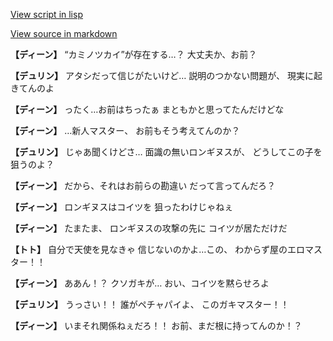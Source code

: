 [View script in lisp](../scripts/1330902.txt)

[View source in markdown](1330902.md)

**【ディーン】**
“カミノツカイ”が存在する…？
大丈夫か、お前？

**【デュリン】**
アタシだって信じがたいけど…
説明のつかない問題が、
現実に起きてんのよ

**【ディーン】**
ったく…お前はちったぁ
まともかと思ってたんだけどな

**【ディーン】**
…新人マスター、
お前もそう考えてんのか？

**【デュリン】**
じゃあ聞くけどさ…
面識の無いロンギヌスが、
どうしてこの子を狙うのよ？

**【ディーン】**
だから、それはお前らの勘違い
だって言ってんだろ？

**【ディーン】**
ロンギヌスはコイツを
狙ったわけじゃねぇ

**【ディーン】**
たまたま、
ロンギヌスの攻撃の先に
コイツが居ただけだ

**【トト】**
自分で天使を見なきゃ
信じないのかよ…この、
わからず屋のエロマスター！！

**【ディーン】**
ああん！？
クソガキが…
おい、コイツを黙らせろよ

**【デュリン】**
うっさい！！
誰がペチャパイよ、
このガキマスター！！

**【ディーン】**
いまそれ関係ねぇだろ！！
お前、まだ根に持ってんのか！？